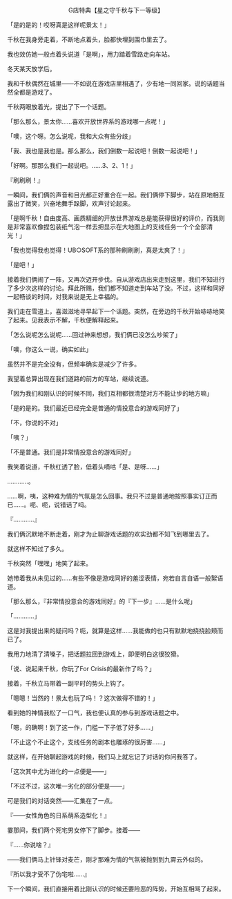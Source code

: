 <p align="center">G店特典【星之守千秋与下一等级】</p>

「是的是的！哎呀真是这样呢景太！」

千秋在我身旁走着，不断地点着头，脸都快埋到围巾里去了。

我也效仿她一般点着头说道「是啊」，用力踏着雪路走向车站。

冬天某天放学后。

我和千秋偶然在城里——不如说在游戏店里相遇了，少有地一同回家。说的话题当然全都是游戏了。

千秋两眼放着光，提出了下一个话题。

「那么那么，景太你……喜欢开放世界系的游戏哪一点呢！」

「噢，这个呀。怎么说呢，我和大众有些分歧」

「我、我也是我也是。那么那么，我们倒数一起说吧！倒数一起说吧！」

「好啊。那那么我们一起说吧。……3、2、1！」

『刷刷刷！』

一瞬间，我们俩的声音和目光都正好重合在一起。我们俩停下脚步，站在原地相互露出了微笑，兴奋地舞手跺脚，欢声讨论起来。

「是啊千秋！自由度高、画质精细的开放世界游戏总是能获得很好的评价，而我则是非常喜欢像捏包装纸气泡一样去把显示在大地图上的支线任务一个个全部清光！」

「我也觉得我也觉得！UB○SOFT系的那种刷刷刷，真是太爽了！」

「是吧！」

接着我们俩闹了一阵，又再次迈开步伐。自从游戏店出来走到这里，我们不知进行了多少次这样的讨论。拜此所赐，我们都不知道走到车站了没。不过，这样和同好一起畅谈的时间，对我来说是无上幸福的。

我们走在雪道上，喜滋滋地寻早起下一个话题。突然，在旁边的千秋开始哧哧地笑了起来。见我表示不解，千秋便解释起来。

「怎么说呢怎么说呢……回过神来想想，我们俩已没怎么吵架了」

「噢，你这么一说，确实如此」

虽然并不是完全没有，但频率确实是减少了许多。

我望着总算出现在我们道路的前方的车站，继续说道。

「因为我们和刚认识的时候不同，我们互相都很清楚对方不能让步的地方嘛」

「是的是的。我们最近已经完全是普通的情投意合的游戏同好了」

「不，你说的不对」

「咦？」

「不是普通。我们是非常情投意合的游戏同好」

我笑着说道，千秋红透了脸，低着头嘀咕「是、是呀……」

…………。

……啊，咦，这种难为情的气氛是怎么回事。我只不过是普通地按照事实订正而已……。呃、呃，说错话了吗。

『…………』

我们俩沉默地不断走着，刚才为止聊游戏话题的欢实劲都不知飞到哪里去了。

就这样不知过了多久。

千秋突然「嘿嘿」地笑了起来。

她带着我从未见过的……有些不像是游戏同好的羞涩表情，宛若自言自语一般絮语道。

「那么那么，『非常情投意合的游戏同好』的『下一步』……是什么呢」

「…………」

这是对我提出来的疑问吗？呃，就算是这样……我能做的也只有默默地挠挠脸颊而已了。

我用力地清了清嗓子，把话题拉回到游戏上，即便明白这很狡猾。

「说、说起来千秋，你玩了For Crisis的最新作了吗？」

接着，千秋立马带着一副平时的势头上钩了。

「嗯嗯！当然的！景太也玩了吗！？这次做得不错的！」

看到她的神情我松了一口气，我也便认真的参与到游戏话题之中。

「嗯，的确啊！到了这一作，门槛一下子低了好多……」

「不止这个不止这个，支线任务的剧本也雕琢的很厉害……」

就这样，在开始聊起游戏的时候，我们马上就忘记了对话的你问我答了。

「这次其中尤为进化的一点便是——」

「不过不过，这次唯一劣化的部分便是——」

可是我们的对话突然——汇集在了一点。

『——女性角色的日系萌系造型化！』

霎那间，我们两个死宅男女停下了脚步。接着——

『……你说啥？』

——我们俩马上针锋对麦芒，刚才那难为情的气氛被抛到到九霄云外似的。

『所以我才受不了伪宅啦……』

下一个瞬间，我们直接用着比刚认识的时候还要险恶的阵势，开始互相骂了起来。

